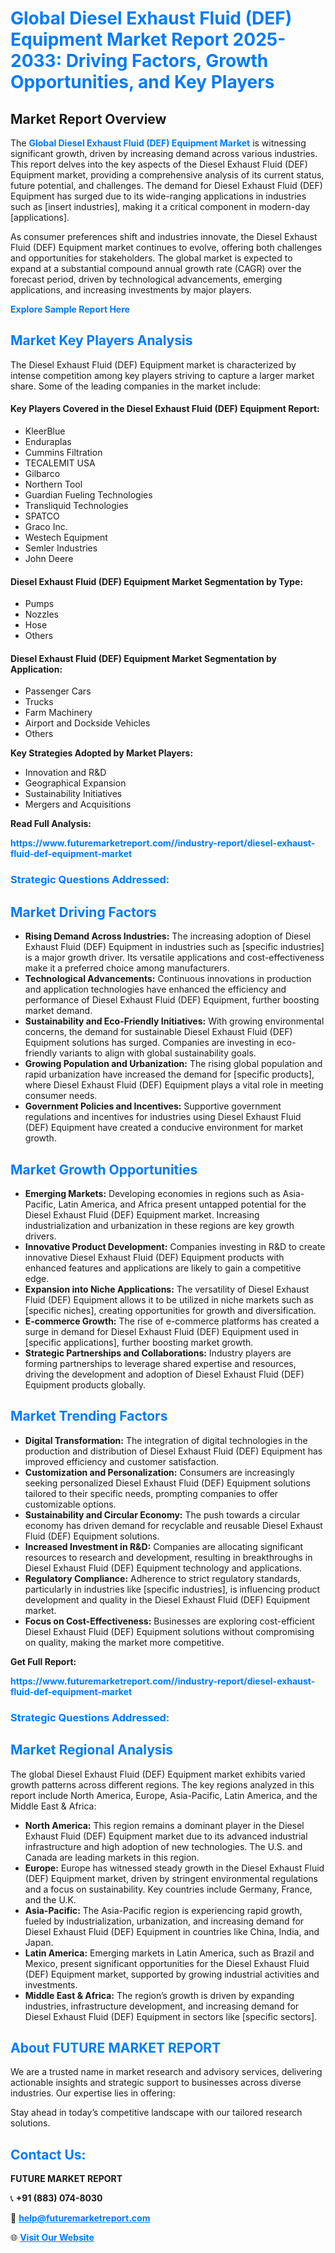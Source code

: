 <h1 style="color: #007BFF;">Global Diesel Exhaust Fluid (DEF) Equipment Market Report 2025-2033: Driving Factors, Growth Opportunities, and Key Players</h1>

<section id="overview">
<h2>Market Report Overview</h2>
<p>The <a href="https://www.futuremarketreport.com//industry-report/diesel-exhaust-fluid-def-equipment-market" style="color: #007BFF; text-decoration: none;"><strong>Global Diesel Exhaust Fluid (DEF) Equipment Market</strong></a> is witnessing significant growth, driven by increasing demand across various industries. This report delves into the key aspects of the Diesel Exhaust Fluid (DEF) Equipment market, providing a comprehensive analysis of its current status, future potential, and challenges. The demand for Diesel Exhaust Fluid (DEF) Equipment has surged due to its wide-ranging applications in industries such as [insert industries], making it a critical component in modern-day [applications].</p>
<p>As consumer preferences shift and industries innovate, the Diesel Exhaust Fluid (DEF) Equipment market continues to evolve, offering both challenges and opportunities for stakeholders. The global market is expected to expand at a substantial compound annual growth rate (CAGR) over the forecast period, driven by technological advancements, emerging applications, and increasing investments by major players.</p>
</section>

<section id="overview">
<p><a href="https://www.futuremarketreport.com//request-sample/reportId=88958" style="color: #007BFF; text-decoration: none;"><strong>Explore Sample Report Here</strong></a></p>
</section>

<section id="key-players">
<h2 style="color: #007BFF;">Market Key Players Analysis</h2>
<p>The Diesel Exhaust Fluid (DEF) Equipment market is characterized by intense competition among key players striving to capture a larger market share. Some of the leading companies in the market include:</p>
<h4>Key Players Covered in the Diesel Exhaust Fluid (DEF) Equipment Report:</h4>
<ul><li>KleerBlue</li><li>Enduraplas</li><li>Cummins Filtration</li><li>TECALEMIT USA</li><li>Gilbarco</li><li>Northern Tool</li><li>Guardian Fueling Technologies</li><li>Transliquid Technologies</li><li>SPATCO</li><li>Graco Inc.</li><li>Westech Equipment</li><li>Semler Industries</li><li>John Deere</li></ul>
<h4>Diesel Exhaust Fluid (DEF) Equipment Market Segmentation by Type:</h4>
<ul><li>Pumps</li><li>Nozzles</li><li>Hose</li><li>Others</li></ul>

<h4>Diesel Exhaust Fluid (DEF) Equipment Market Segmentation by Application:</h4>
<ul><li>Passenger Cars</li><li>Trucks</li><li>Farm Machinery</li><li>Airport and Dockside Vehicles</li><li>Others</li></ul>
<p><strong>Key Strategies Adopted by Market Players:</strong></p>
<ul>
<li>Innovation and R&D</li>
<li>Geographical Expansion</li>
<li>Sustainability Initiatives</li>
<li>Mergers and Acquisitions</li>
</ul>
</section>

<section>
<p><strong>Read Full Analysis: </strong></p><a href="https://www.futuremarketreport.com//industry-report/diesel-exhaust-fluid-def-equipment-market" style="color: #007BFF; text-decoration: none;"><strong>https://www.futuremarketreport.com//industry-report/diesel-exhaust-fluid-def-equipment-market</strong></a>
<h3 style="color: #007BFF;">Strategic Questions Addressed:</h3>
</section>

<section id="driving-factors">
<h2 style="color: #007BFF;">Market Driving Factors</h2>
<ul>
<li><strong>Rising Demand Across Industries:</strong> The increasing adoption of Diesel Exhaust Fluid (DEF) Equipment in industries such as [specific industries] is a major growth driver. Its versatile applications and cost-effectiveness make it a preferred choice among manufacturers.</li>
<li><strong>Technological Advancements:</strong> Continuous innovations in production and application technologies have enhanced the efficiency and performance of Diesel Exhaust Fluid (DEF) Equipment, further boosting market demand.</li>
<li><strong>Sustainability and Eco-Friendly Initiatives:</strong> With growing environmental concerns, the demand for sustainable Diesel Exhaust Fluid (DEF) Equipment solutions has surged. Companies are investing in eco-friendly variants to align with global sustainability goals.</li>
<li><strong>Growing Population and Urbanization:</strong> The rising global population and rapid urbanization have increased the demand for [specific products], where Diesel Exhaust Fluid (DEF) Equipment plays a vital role in meeting consumer needs.</li>
<li><strong>Government Policies and Incentives:</strong> Supportive government regulations and incentives for industries using Diesel Exhaust Fluid (DEF) Equipment have created a conducive environment for market growth.</li>
</ul>
</section>

<section id="growth-opportunities">
<h2 style="color: #007BFF;">Market Growth Opportunities</h2>
<ul>
<li><strong>Emerging Markets:</strong> Developing economies in regions such as Asia-Pacific, Latin America, and Africa present untapped potential for the Diesel Exhaust Fluid (DEF) Equipment market. Increasing industrialization and urbanization in these regions are key growth drivers.</li>
<li><strong>Innovative Product Development:</strong> Companies investing in R&D to create innovative Diesel Exhaust Fluid (DEF) Equipment products with enhanced features and applications are likely to gain a competitive edge.</li>
<li><strong>Expansion into Niche Applications:</strong> The versatility of Diesel Exhaust Fluid (DEF) Equipment allows it to be utilized in niche markets such as [specific niches], creating opportunities for growth and diversification.</li>
<li><strong>E-commerce Growth:</strong> The rise of e-commerce platforms has created a surge in demand for Diesel Exhaust Fluid (DEF) Equipment used in [specific applications], further boosting market growth.</li>
<li><strong>Strategic Partnerships and Collaborations:</strong> Industry players are forming partnerships to leverage shared expertise and resources, driving the development and adoption of Diesel Exhaust Fluid (DEF) Equipment products globally.</li>
</ul>
</section>

<section id="trending-factors">
<h2 style="color: #007BFF;">Market Trending Factors</h2>
<ul>
<li><strong>Digital Transformation:</strong> The integration of digital technologies in the production and distribution of Diesel Exhaust Fluid (DEF) Equipment has improved efficiency and customer satisfaction.</li>
<li><strong>Customization and Personalization:</strong> Consumers are increasingly seeking personalized Diesel Exhaust Fluid (DEF) Equipment solutions tailored to their specific needs, prompting companies to offer customizable options.</li>
<li><strong>Sustainability and Circular Economy:</strong> The push towards a circular economy has driven demand for recyclable and reusable Diesel Exhaust Fluid (DEF) Equipment solutions.</li>
<li><strong>Increased Investment in R&D:</strong> Companies are allocating significant resources to research and development, resulting in breakthroughs in Diesel Exhaust Fluid (DEF) Equipment technology and applications.</li>
<li><strong>Regulatory Compliance:</strong> Adherence to strict regulatory standards, particularly in industries like [specific industries], is influencing product development and quality in the Diesel Exhaust Fluid (DEF) Equipment market.</li>
<li><strong>Focus on Cost-Effectiveness:</strong> Businesses are exploring cost-efficient Diesel Exhaust Fluid (DEF) Equipment solutions without compromising on quality, making the market more competitive.</li>
</ul>
</section>

<section>
<p><strong>Get Full Report: </strong></p><a href="https://www.futuremarketreport.com//industry-report/diesel-exhaust-fluid-def-equipment-market" style="color: #007BFF; text-decoration: none;"><strong>https://www.futuremarketreport.com//industry-report/diesel-exhaust-fluid-def-equipment-market</strong></a>
<h3 style="color: #007BFF;">Strategic Questions Addressed:</h3>
</section>


<section id="regional-analysis">
<h2 style="color: #007BFF;">Market Regional Analysis</h2>
<p>The global Diesel Exhaust Fluid (DEF) Equipment market exhibits varied growth patterns across different regions. The key regions analyzed in this report include North America, Europe, Asia-Pacific, Latin America, and the Middle East & Africa:</p>
<ul>
<li><strong>North America:</strong> This region remains a dominant player in the Diesel Exhaust Fluid (DEF) Equipment market due to its advanced industrial infrastructure and high adoption of new technologies. The U.S. and Canada are leading markets in this region.</li>
<li><strong>Europe:</strong> Europe has witnessed steady growth in the Diesel Exhaust Fluid (DEF) Equipment market, driven by stringent environmental regulations and a focus on sustainability. Key countries include Germany, France, and the U.K.</li>
<li><strong>Asia-Pacific:</strong> The Asia-Pacific region is experiencing rapid growth, fueled by industrialization, urbanization, and increasing demand for Diesel Exhaust Fluid (DEF) Equipment in countries like China, India, and Japan.</li>
<li><strong>Latin America:</strong> Emerging markets in Latin America, such as Brazil and Mexico, present significant opportunities for the Diesel Exhaust Fluid (DEF) Equipment market, supported by growing industrial activities and investments.</li>
<li><strong>Middle East & Africa:</strong> The region’s growth is driven by expanding industries, infrastructure development, and increasing demand for Diesel Exhaust Fluid (DEF) Equipment in sectors like [specific sectors].</li>
</ul>
</section>

<footer>
<h2 style="color: #007BFF;">About FUTURE MARKET REPORT</h2>
<p>We are a trusted name in market research and advisory services, delivering actionable insights and strategic support to businesses across diverse industries. Our expertise lies in offering:</p>

<p>Stay ahead in today’s competitive landscape with our tailored research solutions.</p>

<h2 style="color: #007BFF;">Contact Us:</h2>
<p><strong>FUTURE MARKET REPORT</strong></p>
<p>📞 <strong>+91 (883) 074-8030</strong></p>
<p>📧 <strong><a href="mailto:help@futuremarketreport.com" style="color: #007BFF;">help@futuremarketreport.com</a></strong></p>
<p>🌐 <strong><a href="https://www.futuremarketreport.com/" style="color: #007BFF;">Visit Our Website</a></strong></p>
</footer>